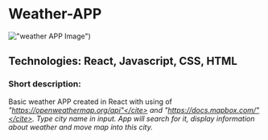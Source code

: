 # Weather-APP

!["weather APP Image"](https://github.com/Skwieru/weather-api/blob/master/weatherImage.png?raw=true))

## Technologies: React, Javascript, CSS, HTML

### Short description:

Basic weather APP created in React with using of <cite>"https://openweathermap.org/api"</cite>
and <cite>"https://docs.mapbox.com/"</cite>.
Type city name in input. App will search for it, display information about weather and move map into this city.
